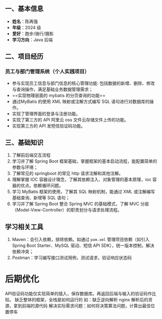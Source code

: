 
## 一、基本信息

- **姓名**：陈再强
- **年级**：2024 级
- **爱好**：跑步/骑行/摄影
- **学习方向**：Java 后端
## 二、项目经历

### 员工与部门管理系统（个人实践项目）
- 参与实现员工信息与部门信息的核心管理功能:
  包括数据的新增、删除、修改与查询操作，满足基础业务数据管理需求；
- ==实现物理层面的 mybatis 的分页查询的功能==
- 通过MyBatis 的使用 XML 映射或注解方式编写 SQL 语句进行对数据库的操作。
- 实现了管理界面的登录与注册功能。
- 实现了第三方的 API 阿里云 oss 文件云存储文件上传的功能。
- 实现第三方的 API 发短信验证码功能。
## 三、基础知识
1. 了解前后端交互流程
2. 学习并了解 Spring Boot 框架基础，掌握框架的基本启动流程，能配置简单的参数与环境；
3. 了解常见的 springboot 的常见 http 请求注解和其他注解。
4. 理解掌握 IOC 容器设计理念，了解其依赖注入、对象管理的基本原理，ioc 容器的优点。依赖循环问题。
5. 学习 MyBatis 框架的使用，了解其 SQL 映射机制，能通过 XML 或注解编写基础查询、新增等 SQL 语句；
6. 学习并了解 Spring Boot 整合 Spring MVC 的基础模式，了解 MVC 分层（Model-View-Controller）的职责划分与请求处理流程。
## 学习相关工具
1. Maven：会引入依赖，排除依赖。如通过 `pom.xml` 管理项目依赖（如引入 Spring Boot Starter、MySQL 驱动、短信 API SDK），统一版本控制，解决依赖冲突；  
2. Postman：学习编写接口测试用例，测试请求，验证响应状态码
# 后期优化
API验证码功能仅实现简单的插入，保存数据库。再返回后端与输入的验证码作比较。
缺乏整体的框架，全栈是如何运行的    如：缺乏逆向解析 nginx 解析后的资源，拿到前端的源代码
解决实际需求问题：如何将决策算法问题，计算出最佳位置停车

